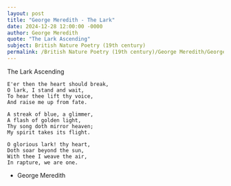 ```yaml
---
layout: post
title: "George Meredith - The Lark"
date: 2024-12-28 12:00:00 -0000
author: George Meredith
quote: "The Lark Ascending"
subject: British Nature Poetry (19th century)
permalink: /British Nature Poetry (19th century)/George Meredith/George Meredith - The Lark
---
```


The Lark Ascending

    E'er then the heart should break,
    O lark, I stand and wait,
    To hear thee lift thy voice,
    And raise me up from fate.

    A streak of blue, a glimmer,
    A flash of golden light,
    Thy song doth mirror heaven;
    My spirit takes its flight.

    O glorious lark! thy heart,
    Doth soar beyond the sun,
    With thee I weave the air,
    In rapture, we are one.

- George Meredith

